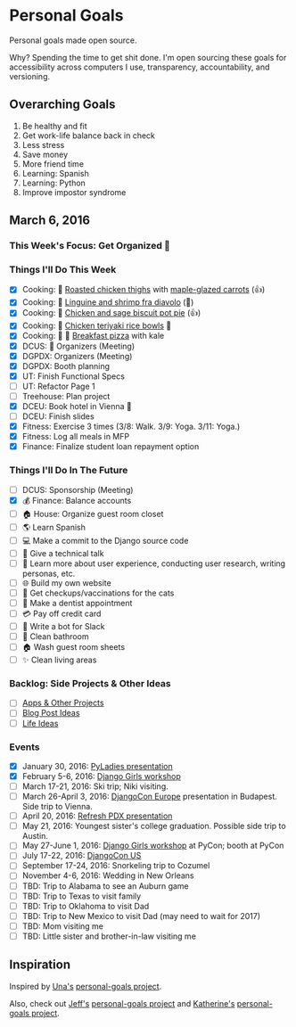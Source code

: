 
# Personal Goals

Personal goals made open source.

Why? Spending the time to get shit done. I'm open sourcing these goals for accessibility across computers I use, transparency, accountability, and versioning.

## Overarching Goals

1. Be healthy and fit 
1. Get work-life balance back in check
1. Less stress
1. Save money
1. More friend time
1. Learning: Spanish 
2. Learning: Python 
3. Improve impostor syndrome

## March 6, 2016

### This Week's Focus: Get Organized :calendar:

### Things I'll Do This Week

- [x] Cooking: :chicken: [Roasted chicken thighs](http://www.simplyrecipes.com/recipes/herb_roasted_chicken_thighs_with_potatoes/) with [maple-glazed carrots](https://www.blueapron.com/recipes/roast-chicken-with-mashed-potatoes-maple-glazed-carrots) (:thumbsup:)
- [x] Cooking: :spaghetti:  [Linguine and shrimp fra diavolo](http://www.skinnytaste.com/2012/05/linguini-and-shrimp-fra-diavolo.html) (:star2:) 
- [x] Cooking: :chicken: [Chicken and sage biscuit pot pie](https://www.blueapron.com/recipes/chicken-sage-biscuit-pot-pie-with-cremini-mushrooms-purple-top-turnip) (:thumbsup:)
- [x] Cooking: :rice: [Chicken teriyaki rice bowls](http://www.olgasflavorfactory.com/main-course/poultry/chicken-teriyaki/) :rice:
- [x] Cooking: :pizza: :egg: [Breakfast pizza](http://smittenkitchen.com/blog/2010/03/breakfast-pizza/) with kale
- [x] DCUS: :open_file_folder: Organizers (Meeting)
- [x] DGPDX: Organizers (Meeting) 
- [x] DGPDX: Booth planning 
- [x] UT: Finish Functional Specs 
- [ ] UT: Refactor Page 1 
- [ ] Treehouse: Plan project
- [x] DCEU: Book hotel in Vienna :hotel:
- [ ] DCEU: Finish slides
- [x] Fitness: Exercise 3 times (3/8: Walk. 3/9: Yoga. 3/11: Yoga.) 
- [x] Fitness: Log all meals in MFP
- [x] Finance: Finalize student loan repayment option

### Things I'll Do In The Future

- [ ] DCUS: Sponsorship (Meeting)
- [x] :moneybag: Finance: Balance accounts  
- [ ] :house: House: Organize guest room closet
- [ ] :earth_americas: Learn Spanish 
- [ ] :computer: Make a commit to the Django source code 
- [ ] :wrench: Give a technical talk 
- [ ] :dancers: Learn more about user experience, conducting user research, writing personas, etc. 
- [ ] :globe_with_meridians: Build my own website
- [ ] :syringe: Get checkups/vaccinations for the cats 
- [ ] :date: Make a dentist appointment 
- [ ] :credit_card: Pay off credit card 
- [ ] :older_woman: Write a bot for Slack 
- [ ] :toilet: Clean bathroom 
- [ ] :house: Wash guest room sheets 
- [ ] :sparkles: Clean living areas 

### Backlog: Side Projects & Other Ideas

- [ ] [Apps & Other Projects](ideas/app-ideas.md)
- [ ] [Blog Post Ideas](ideas/blog-ideas.md)
- [ ] [Life Ideas](ideas/life-ideas.md)

### Events 
- [x] January 30, 2016: [PyLadies presentation](https://www.youtube.com/watch?v=OAQAXVU1jIo)
- [x] February 5-6, 2016: [Django Girls workshop](https://djangogirls.org/portland/)
- [ ] March 17-21, 2016: Ski trip; Niki visiting.
- [ ] March 26-April 3, 2016: [DjangoCon Europe](https://djangocon.eu/) presentation in Budapest. Side trip to Vienna. 
- [ ] April 20, 2016: [Refresh PDX presentation](http://rfrshpdx.org/jane-austen-on-python-tips-from-an-english-major-on-writing-better-code/)
- [ ] May 21, 2016: Youngest sister's college graduation. Possible side trip to Austin. 
- [ ] May 27-June 1, 2016: [Django Girls workshop](https://djangogirls.org/pycon/) at PyCon; booth at PyCon
- [ ] July 17-22, 2016: [DjangoCon US](https://2016.djangocon.us/) 
- [ ] September 17-24, 2016: Snorkeling trip to Cozumel 
- [ ] November 4-6, 2016: Wedding in New Orleans
- [ ] TBD: Trip to Alabama to see an Auburn game 
- [ ] TBD: Trip to Texas to visit family 
- [ ] TBD: Trip to Oklahoma to visit Dad 
- [ ] TBD: Trip to New Mexico to visit Dad (may need to wait for 2017) 
- [ ] TBD: Mom visiting me 
- [ ] TBD: Little sister and brother-in-law visiting me 

## Inspiration

Inspired by [Una's](https://github.com/una) [personal-goals project](https://github.com/una/personal-goals).

Also, check out [Jeff's](https://github.com/jefftriplett) [personal-goals project](https://github.com/jefftriplett/personal-goals) and [Katherine's](https://github.com/KatherineMichel) [personal-goals project](https://github.com/KatherineMichel/personal-goals).
